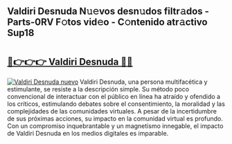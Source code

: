 ## Valdiri Desnuda N𝚞𝚎vos desn𝚞dos filtr𝚊dos - Parts-0RV F𝚘tos vid𝚎o - C𝚘ntenido atr𝚊ctivo Sup18

# <h2><a href="http://mb701u.tromn.icu/?c=Valdiri+Desnuda">🔗👉👉👉 Valdiri Desnuda 🔗🔗</a></h2>

[![Valdiri Desnuda nuevo](https://i.imgur.com/pEAQMta.gif)](http://mb701u.tromn.icu/?c=Valdiri+Desnuda)
Valdiri Desnuda, una persona multifacética y estimulante, se resiste a la descripción simple. Su método poco convencional de interactuar con el público en línea ha atraído y ofendido a los críticos, estimulando debates sobre el consentimiento, la moralidad y las complejidades de las comunidades virtuales. A pesar de la incertidumbre de sus próximas acciones, su impacto en la comunidad virtual es profundo. Con un compromiso inquebrantable y un magnetismo innegable, el impacto de Valdiri Desnuda en los medios digitales es imparable.
